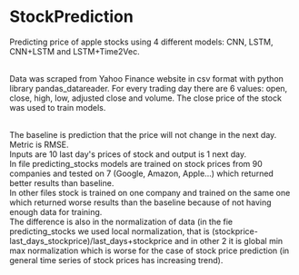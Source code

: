 # StockPrediction
Predicting price of apple stocks using 4 different models: CNN, LSTM, CNN+LSTM and LSTM+Time2Vec. <br /> <br />

Data was scraped from Yahoo Finance website in csv format with python library pandas_datareader. For every trading day there are 6 values: open, close, high, low, adjusted close and volume. The close price of the stock was used to train models. <br /> <br />

The baseline is prediction that the price will not change in the next day. <br />
Metric is RMSE. <br />
Inputs are 10 last day's prices of stock and output is 1 next day. <br />
In file predicting_stocks models are trained on stock prices from 90 companies and tested on 7 (Google, Amazon, Apple...) which returned better results than baseline. <br />
In other files stock is trained on one company and trained on the same one which returned worse results than the baseline because of not having enough data for training. <br />
The difference is also in the normalization of data (in the fie predicting_stocks we used local normalization, that is (stockprice-last_days_stockprice)/last_days+stockprice and in other 2 it is global min max normalization which is worse for the case of stock price prediction (in general time series of stock prices has increasing trend). 
